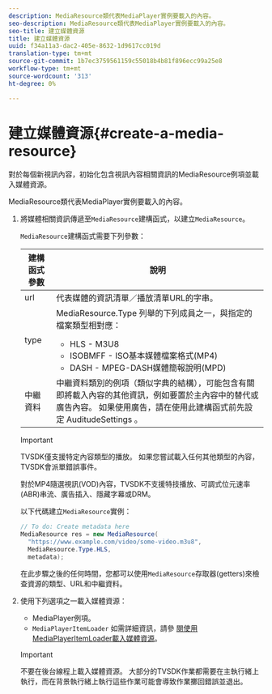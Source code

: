 ```yaml
---
description: MediaResource類代表MediaPlayer實例要載入的內容。
seo-description: MediaResource類代表MediaPlayer實例要載入的內容。
seo-title: 建立媒體資源
title: 建立媒體資源
uuid: f34a11a3-dac2-405e-8632-1d9617cc019d
translation-type: tm+mt
source-git-commit: 1b7ec3759561159c55018b4b81f896ecc99a25e8
workflow-type: tm+mt
source-wordcount: '313'
ht-degree: 0%

---
```



# 建立媒體資源{#create-a-media-resource}

對於每個新視訊內容，初始化包含視訊內容相關資訊的MediaResource例項並載入媒體資源。

MediaResource類代表MediaPlayer實例要載入的內容。

1. 將媒體相關資訊傳遞至`MediaResource`建構函式，以建立`MediaResource`。

   `MediaResource`建構函式需要下列參數：

   <table id="table_22886D6770FB45E99D35D0B90E6CC302">
      <thead>
      <tr>
      <th colname="col1" class="entry"> 建構函式參數 </th>
      <th colname="col2" class="entry"> 說明 </th>
      </tr>
      </thead>
      <tbody>
      <tr>
      <td colname="col1"> <span class="codeph"> url  </span> </td>
      <td colname="col2"> 代表媒體的資訊清單／播放清單URL的字串。 </td>
      </tr>
      <tr>
      <td colname="col1"> <span class="codeph"> type  </span> </td>
      <td colname="col2"> <span class="codeph"> MediaResource.Type </span>列舉的下列成員之一，與指定的檔案類型相對應：
      <ul id="ul_C286ED3C31364B858A1C9AF3356E9282">
      <li id="li_25B24EF76D8849DE8764539F25E435FA"> <span class="codeph"> HLS  </span> - M3U8 </li>
      <li id="li_1344A41B434D49229E392F1AAF9ECA81"> <span class="codeph"> ISOBMFF  </span> - ISO基本媒體檔案格式(MP4) </li>
      <li id="li_92392073B7334916B06B16570C51AC91"> <span class="codeph"> DASH  </span> - MPEG-DASH媒體簡報說明(MPD) </li>
      </ul> </td>
      </tr>
      <tr>
      <td colname="col1"> <span class="codeph"> 中繼資料  </span> </td>
      <td colname="col2"> <span class="codeph">中繼資料</span>類別的例項（類似字典的結構），可能包含有關即將載入內容的其他資訊，例如要置於主內容中的替代或廣告內容。 如果使用廣告，請在使用此建構函式前先設定<span class="codeph"> AuditudeSettings </span>。 </td>
      </tr>
      </tbody>
   </table>

   >[!IMPORTANT]
   >
   >TVSDK僅支援特定內容類型的播放。 如果您嘗試載入任何其他類型的內容，TVSDK會派單錯誤事件。
   >
   >對於MP4隨選視訊(VOD)內容，TVSDK不支援特技播放、可調式位元速率(ABR)串流、廣告插入、隱藏字幕或DRM。

   以下代碼建立`MediaResource`實例：

   ```java
   // To do: Create metadata here
   MediaResource res = new MediaResource(
     "https://www.example.com/video/some-video.m3u8",
     MediaResource.Type.HLS,
     metadata);
   ```

   在此步驟之後的任何時間，您都可以使用`MediaResource`存取器(getters)來檢查資源的類型、URL和中繼資料。

1. 使用下列選項之一載入媒體資源：

   * MediaPlayer例項。
   * `MediaPlayerItemLoader` 如需詳細資訊，請參 [閱使用MediaPlayerItemLoader載入媒體資源](../../../tvsdk-2.7-for-android/content-playback-options/mediaplayer-initialize-for-video/t-psdk-android-2.7-media-resource-load-using-mediaplayeritemloader.md)。

   >[!IMPORTANT]
   >
   >不要在後台線程上載入媒體資源。 大部分的TVSDK作業都需要在主執行緒上執行，而在背景執行緒上執行這些作業可能會導致作業擲回錯誤並退出。
